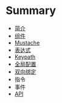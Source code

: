 # Summary

* [简介](README.md)
* [组件](组件生命周期.md)
* [Mustache](模板语法.md)
* [表达式](表达式.md)
* [Keypath](模板-keypath.md)
* [全局配置](全局配置.md)
* [双向绑定](双向绑定.md)
* 指令
* 事件
* [API](api.md)

